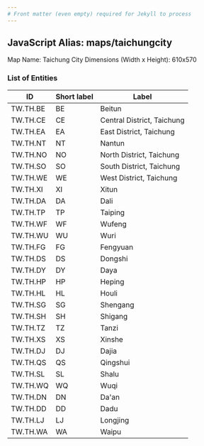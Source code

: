```yaml
---
# Front matter (even empty) required for Jekyll to process
---
```


## JavaScript Alias: maps/taichungcity

Map Name: Taichung City
Dimensions (Width x Height): 610x570

### List of Entities

ID | Short label | Label
---|---|---|
TW.TH.BE|BE|Beitun
TW.TH.CE|CE|Central District, Taichung
TW.TH.EA|EA|East District, Taichung
TW.TH.NT|NT|Nantun
TW.TH.NO|NO|North District, Taichung
TW.TH.SO|SO|South District, Taichung
TW.TH.WE|WE|West District, Taichung
TW.TH.XI|XI|Xitun
TW.TH.DA|DA|Dali
TW.TH.TP|TP|Taiping
TW.TH.WF|WF|Wufeng
TW.TH.WU|WU|Wuri
TW.TH.FG|FG|Fengyuan
TW.TH.DS|DS|Dongshi
TW.TH.DY|DY|Daya
TW.TH.HP|HP|Heping
TW.TH.HL|HL|Houli
TW.TH.SG|SG|Shengang
TW.TH.SH|SH|Shigang
TW.TH.TZ|TZ|Tanzi
TW.TH.XS|XS|Xinshe
TW.TH.DJ|DJ|Dajia
TW.TH.QS|QS|Qingshui
TW.TH.SL|SL|Shalu
TW.TH.WQ|WQ|Wuqi
TW.TH.DN|DN|Da'an
TW.TH.DD|DD|Dadu
TW.TH.LJ|LJ|Longjing
TW.TH.WA|WA|Waipu